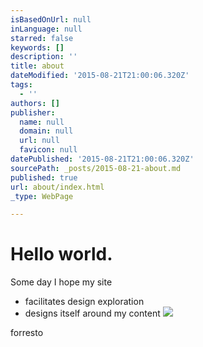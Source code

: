 ```yaml
---
isBasedOnUrl: null
inLanguage: null
starred: false
keywords: []
description: ''
title: about
dateModified: '2015-08-21T21:00:06.320Z'
tags:
  - ''
authors: []
publisher:
  name: null
  domain: null
  url: null
  favicon: null
datePublished: '2015-08-21T21:00:06.320Z'
sourcePath: _posts/2015-08-21-about.md
published: true
url: about/index.html
_type: WebPage

---
```

# Hello world.

Some day I hope my site 
  * facilitates design exploration
  * designs itself around my content
![](https://the-grid-user-content.s3-us-west-2.amazonaws.com/c967624f-ad27-409c-adfe-771a232b3637.jpg)

forresto